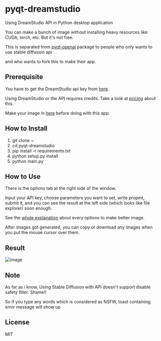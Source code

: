 # pyqt-dreamstudio
Using DreamStudio API in Python desktop application

You can make a bunch of image without installing heavy resources like CUDA, torch, etc. But it's not free.

This is separated from <a href="https://github.com/yjg30737/pyqt-openai">pyqt-openai</a> package to people who only wants to use stable diffusion api

and who wants to fork this to make their app.

## Prerequisite 
You have to get the DreamStudio api key from <a href="https://platform.stability.ai/docs/getting-started/authentication">here</a>.

Using DreamStudio or the API requires credits. Take a look at <a href="https://platform.stability.ai/docs/getting-started/credits-and-billing#sdxl-pricing-table">pricing</a> about this.

Make your image in <a href="https://beta.dreamstudio.ai/generate">here</a> before doing with this app.

## How to Install
1. git clone ~
2. cd pyqt-dreamstudio
3. pip install -r requirements.txt
4. python setup.py install
5. python main.py

## How to Use
There is the options tab at the right side of the window. 

Input your API key, choose parameters you want to set, write propmt, submit it, and you can see the result at the left side (which looks like file explorer) soon enough.

See the <a href="https://platform.stability.ai/docs/features/api-parameters">whole explanation</a> about every options to make better image.

After images got generated, you can copy or download any images when you put the mouse cursor over them.  

## Result
![image](https://github.com/yjg30737/pyqt-dreamstudio/assets/55078043/80101faf-fb0e-43e2-acb9-2cf51a9ff3b1)

## Note
As far as i know, Using Stable Diffusion with API doesn't support disable safety filter. Shame!!

So if you type any words which is considered as NSFW, toast containing error message will show up

## License
MIT
